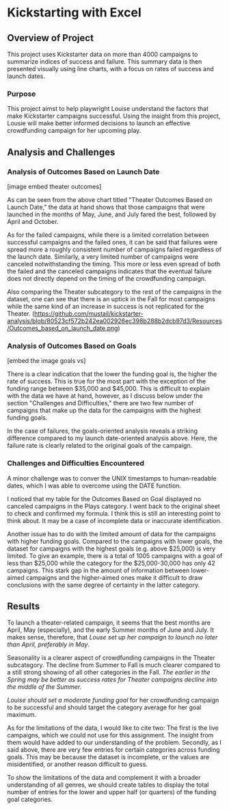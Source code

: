 # Kickstarting with Excel

## Overview of Project

This project uses Kickstarter data on more than 4000 campaigns to summarize indices of success and failure. This summary data is then presented visually using line charts, with a focus on rates of success and launch dates.

### Purpose

This project aimst to help playwright Louise understand the factors that make Kickstarter campaigns successful. Using the insight from this project, Lousie will make better informed decisions to launch an effective crowdfunding campaign for her upcoming play.


## Analysis and Challenges

### Analysis of Outcomes Based on Launch Date

[image embed theater outcomes]

As can be seen from the above chart titled "Theater Outcomes Based on Launch Date," the data at hand shows that those campaigns that were launched in the months of May, June, and July fared the best, followed by April and October.

As for the failed campaigns, while there is a limited correlation between successful campaigns and the failed ones, it can be said that failures were spread more a roughly consistent number of campaigns failed regardless of the launch date. Similarly, a very limited number of campaigns were canceled notwithstanding the timing. This more or less even spread of both the failed and the canceled campaigns indicates that the eventual failure does not directly depend on the timing of the crowdfunding campaign.

Also comparing the Theater subcategory to the rest of the campaigns in the dataset, one can see that there is an uptick in the Fall for most campaigns while the same kind of an increase in success is not replicated for the Theater. (https://github.com/mustail/kickstarter-analysis/blob/80523cf572b242ea002926ec398b288b2dcb97d3/Resources/Outcomes_based_on_launch_date.png)

### Analysis of Outcomes Based on Goals

[embed the image goals vs]

There is a clear indication that the lower the funding goal is, the higher the rate of success. This is true for the most part with the exception of the funding range between $35,000 and $45,000. This is difficult to explain with the data we have at hand, however, as I discuss below under the section "Challenges and Difficulties," there are two few number of campaigns that make up the data for the campaigns with the highest funding goals.  

In the case of failures, the goals-oriented analysis reveals a striking difference compared to my launch date-oriented analysis above. Here, the failure rate is clearly related to the original goals of the campaign.

### Challenges and Difficulties Encountered

A minor challenge was to conver the UNIX timestamps to human-readable dates, which I was able to overcome using the DATE function.

I noticed that my table for the Outcomes Based on Goal displayed no canceled campaigns in the Plays category. I went back to the original sheet to check and confirmed my formula. I think this is still an interesting point to think about. It may be a case of incomplete data or inaccurate identification.

Another issue has to do with the limited amount of data for the campaigns with higher funding goals. Compared to the campaigns with lower goals, the dataset for campaigns with the highest goals (e.g. above $25,000) is very limited. To give an example, there is a total of 1005 campaigns with a goal of less than $25,000 while the category for the $25,000-30,000 has only 42 campaigns. This stark gap in the amount of information between lower-aimed campaigns and the higher-aimed ones make it difficult to draw conclusions with the same degree of certainty in the latter category.

## Results

To launch a theater-related campaign, it seems that the best months are April, May (especially), and the early Summer months of June and July. It makes sense, therefore, that *Louse set up her campaign to launch no later than April, preferably in May*.

Seasonality is a clearer aspect of crowdfunding campaigns in the Theater subcategory. The decline from Summer to Fall is much clearer compared to a still strong showing of all other categories in the Fall. *The earlier in the Spring may be better as success rates for Theater campaigns decline into the middle of the Summer.* 

*Louise should set a moderate funding goal* for her crowdfunding campaign to be successful and should target the category average for her goal maximum.

As for the limitations of the data, I would like to cite two: The first is the live campaigns, which we could not use for this assignment. The insight from them would have added to our understanding of the problem. Secondly, as I said above, there are very few entries for certain categories across funding goals. This may be because the dataset is incomplete, or the values are misidentified, or another reason difficult to guess.

To show the limitations of the data and complement it with a broader understanding of all genres, we should create tables to display the total number of entries for the lower and upper half (or quarters) of the funding goal categories.
